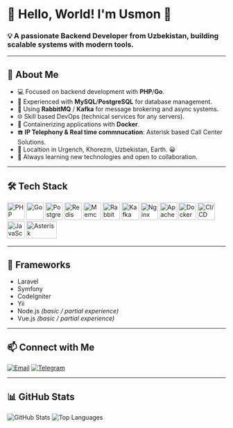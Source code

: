 # 🌟 Hello, World! I'm Usmon 👋  

### 💡 A passionate **Backend Developer** from Uzbekistan, building scalable systems with modern tools. 

---

## 🚀 About Me
- 💻 Focused on backend development with **PHP**/**Go**.  
- 🐘 Experienced with **MySQL**/**PostgreSQL** for database management.  
- 📨 Using **RabbitMQ** / **Kafka** for message brokering and async systems.  
- 🌐 Skill based DevOps (technical services for any servers).  
- 🐳 Containerizing applications with **Docker**.  
- ☎️ **IP Telephony & Real time commnucation**: Asterisk based Call Center Solutions.
- 📍 Localtion in Urgench, Khorezm, Uzbekistan, Earth. 😀  
- 🌱 Always learning new technologies and open to collaboration.  
---

## 🛠️ Tech Stack  

<p>
  <img src="https://cdn.jsdelivr.net/gh/devicons/devicon/icons/php/php-original.svg" alt="PHP" width="40" height="40"/>
  <img src="https://cdn.jsdelivr.net/gh/devicons/devicon/icons/go/go-original.svg" alt="Go" width="40" height="40"/>
  <img src="https://cdn.jsdelivr.net/gh/devicons/devicon/icons/postgresql/postgresql-original.svg" alt="PostgreSQL" width="40" height="40"/>
  <img src="https://cdn.jsdelivr.net/gh/devicons/devicon/icons/redis/redis-original.svg" alt="Redis" width="40" height="40"/>
  <img src="https://www.vectorlogo.zone/logos/memcached/memcached-icon.svg" alt="Memcached" width="40" height="40"/>
  <img src="https://www.vectorlogo.zone/logos/rabbitmq/rabbitmq-icon.svg" alt="RabbitMQ" width="40" height="40"/>
  <img src="https://www.vectorlogo.zone/logos/apache_kafka/apache_kafka-icon.svg" alt="Kafka" width="40" height="40"/>
  <img src="https://cdn.jsdelivr.net/gh/devicons/devicon/icons/nginx/nginx-original.svg" alt="Nginx" width="40" height="40"/>
  <img src="https://cdn.jsdelivr.net/gh/devicons/devicon/icons/apache/apache-original.svg" alt="Apache" width="40" height="40"/>
  <img src="https://cdn.jsdelivr.net/gh/devicons/devicon/icons/docker/docker-original.svg" alt="Docker" width="40" height="40"/>
  <img src="https://cdn.jsdelivr.net/gh/devicons/devicon/icons/githubactions/githubactions-original.svg" alt="CI/CD" width="40" height="40"/>
  <img src="https://cdn.jsdelivr.net/gh/devicons/devicon/icons/javascript/javascript-original.svg" alt="JavaScript" width="40" height="40"/>
  <img src="https://www.asterisk.org/wp-content/uploads/asterisk-logo.png" alt="Asterisk" width="70" height="40"/>
</p>


---

## 🧩 Frameworks  

- Laravel  
- Symfony  
- CodeIgniter
- Yii
- Node.js *(basic / partial experience)*  
- Vue.js *(basic / partial experience)*   

---

## 📫 Connect with Me
[![Email](https://img.shields.io/badge/Email-usmonzaripov%40gmail.com-red?style=for-the-badge&logo=gmail)](mailto:usmonzaripov@gmail.com)
[![Telegram](https://img.shields.io/badge/Telegram-@usmonzaripov-blue?style=for-the-badge&logo=telegram)](https://t.me/usmonzaripov)

---

## 📊 GitHub Stats
![GitHub Stats](https://github-readme-stats.vercel.app/api?username=usmon&show_icons=true&theme=default) ![Top Languages](https://github-readme-stats.vercel.app/api/top-langs/?username=usmon&layout=compact&theme=default)


